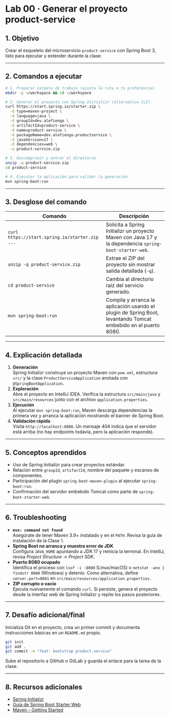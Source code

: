 # Lab 00 · Generar el proyecto product-service

## 1. Objetivo

Crear el esqueleto del microservicio `product-service` con Spring Boot 3, listo para ejecutar y extender durante la clase.

---

## 2. Comandos a ejecutar

```bash
# 1. Preparar carpeta de trabajo (ajusta la ruta a tu preferencia)
mkdir -p ~/workspace && cd ~/workspace

# 2. Generar el proyecto con Spring Initializr (alternativa CLI)
curl https://start.spring.io/starter.zip \
  -d type=maven-project \
  -d language=java \
  -d groupId=dev.alefiengo \
  -d artifactId=product-service \
  -d name=product-service \
  -d packageName=dev.alefiengo.productservice \
  -d javaVersion=17 \
  -d dependencies=web \
  -o product-service.zip

# 3. Descomprimir y entrar al directorio
unzip -q product-service.zip
cd product-service

# 4. Ejecutar la aplicación para validar la generación
mvn spring-boot:run
```

---

## 3. Desglose del comando

| Comando | Descripción |
|---------|-------------|
| `curl https://start.spring.io/starter.zip ...` | Solicita a Spring Initializr un proyecto Maven con Java 17 y la dependencia `spring-boot-starter-web`. |
| `unzip -q product-service.zip` | Extrae el ZIP del proyecto sin mostrar salida detallada (`-q`). |
| `cd product-service` | Cambia al directorio raíz del servicio generado. |
| `mvn spring-boot:run` | Compila y arranca la aplicación usando el plugin de Spring Boot, levantando Tomcat embebido en el puerto 8080. |

---

## 4. Explicación detallada

1. **Generación**  
   Spring Initializr construye un proyecto Maven con `pom.xml`, estructura `src/` y la clase `ProductServiceApplication` anotada con `@SpringBootApplication`.
2. **Exploración**  
   Abre el proyecto en IntelliJ IDEA. Verifica la estructura `src/main/java` y `src/main/resources` junto con el archivo `application.properties`.
3. **Ejecución**  
   Al ejecutar `mvn spring-boot:run`, Maven descarga dependencias la primera vez y arranca la aplicación mostrando el banner de Spring Boot.
4. **Validación rápida**  
   Visita `http://localhost:8080`. Un mensaje 404 indica que el servidor está arriba (no hay endpoints todavía, pero la aplicación responde).

---

## 5. Conceptos aprendidos

- Uso de Spring Initializr para crear proyectos estándar.
- Relación entre `groupId`, `artifactId`, nombre del paquete y escaneo de componentes.
- Participación del plugin `spring-boot-maven-plugin` al ejecutar `spring-boot:run`.
- Confirmación del servidor embebido Tomcat como parte de `spring-boot-starter-web`.

---

## 6. Troubleshooting

- **`mvn: command not found`**  
  Asegúrate de tener Maven 3.9+ instalado y en el `PATH`. Revisa la guía de instalación de la Clase 1.
- **Spring Boot no arranca y muestra error de JDK**  
  Configura `JAVA_HOME` apuntando a JDK 17 y reinicia la terminal. En IntelliJ, revisa *Project Structure → Project SDK*.
- **Puerto 8080 ocupado**  
  Identifica el proceso con `lsof -i :8080` (Linux/macOS) o `netstat -ano | findstr 8080` (Windows) y detenlo. Como alternativa, define `server.port=8081` en `src/main/resources/application.properties`.
- **ZIP corrupto o vacío**  
  Ejecuta nuevamente el comando `curl`. Si persiste, genera el proyecto desde la interfaz web de Spring Initializr y repite los pasos posteriores.

---

## 7. Desafío adicional/final

Inicializa Git en el proyecto, crea un primer commit y documenta instrucciones básicas en un `README.md` propio.

```bash
git init
git add .
git commit -m "feat: bootstrap product-service"
```

Sube el repositorio a GitHub o GitLab y guarda el enlace para la tarea de la clase.

---

## 8. Recursos adicionales

- [Spring Initializr](https://start.spring.io/)
- [Guía de Spring Boot Starter Web](https://docs.spring.io/spring-boot/docs/current/reference/htmlsingle/#web)
- [Maven – Getting Started](https://maven.apache.org/guides/getting-started/)
